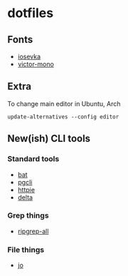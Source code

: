 # dotfiles

## Fonts
* [iosevka](https://github.com/be5invis/Iosevka)
* [victor-mono](https://github.com/rubjo/victor-mono)

## Extra
To change main editor in Ubuntu, Arch
```shell
update-alternatives --config editor
```

## New(ish) CLI tools

### Standard tools
* [bat](https://github.com/sharkdp/bat)
* [pgcli](https://github.com/dbcli/pgcli)
* [httpie](https://github.com/httpie/httpie)
* [delta](https://github.com/dandavison/delta)

### Grep things
* [ripgrep-all](https://github/phiresky/ripgrep-all) 

### File things
* [jo](https://github.com/jpmens/jo)

